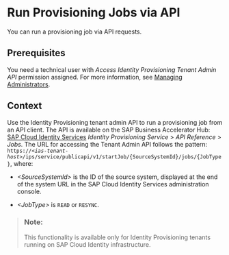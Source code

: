 <!-- loio9574b40cc92b40b69857be348aa15b0c -->

# Run Provisioning Jobs via API

You can run a provisioning job via API requests.



<a name="loio9574b40cc92b40b69857be348aa15b0c__prereq_prb_chm_jvb"/>

## Prerequisites

You need a technical user with *Access Identity Provisioning Tenant Admin API* permission assigned. For more information, see [Managing Administrators](https://help.sap.com/docs/identity-authentication/identity-authentication/managing-administrators?version=Cloud).



## Context

Use the Identity Provisioning tenant admin API to run a provisioning job from an API client. The API is available on the SAP Business Accelerator Hub: [SAP Cloud Identity Services](https://api.sap.com/package/SCPIdentityServices/rest) *Identity Provisioning Service* \> *API Reference* \> *Jobs*. The URL for accessing the Tenant Admin API follows the pattern: <code>https://<i class="varname">&lt;ias-tenant-host&gt;</i>/ips/service/publicapi/v1/startJob/{SourceSystemId}/jobs/{JobType}</code>, where:

-   *<SourceSystemId\>* is the ID of the source system, displayed at the end of the system URL in the SAP Cloud Identity Services administration console.

-   *<JobType\>* is `READ` or `RESYNC`.


> ### Note:  
> This functionality is available only for Identity Provisioning tenants running on SAP Cloud Identity infrastructure.


